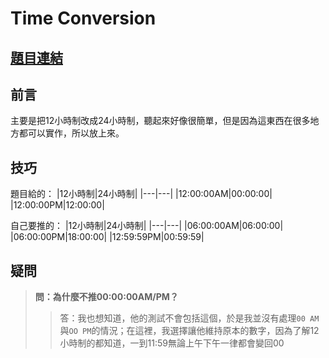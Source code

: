 # Time Conversion

## [題目連結](https://www.hackerrank.com/challenges/one-month-preparation-kit-time-conversion/problem?isFullScreen=true&h_l=interview&playlist_slugs%5B%5D=preparation-kits&playlist_slugs%5B%5D=one-month-preparation-kit&playlist_slugs%5B%5D=one-month-week-one)

前言
---
主要是把12小時制改成24小時制，聽起來好像很簡單，但是因為這東西在很多地方都可以實作，所以放上來。

技巧
---
題目給的：
  |12小時制|24小時制|
  |---|---|
  |12:00:00AM|00:00:00|
  |12:00:00PM|12:00:00|
  
自己要推的：
  |12小時制|24小時制|
  |---|---|
  |06:00:00AM|06:00:00|
  |06:00:00PM|18:00:00|
  |12:59:59PM|00:59:59|

疑問
---
>**問：為什麼不推00:00:00AM/PM？**
>>答：我也想知道，他的測試不會包括這個，於是我並沒有處理`00 AM`與`OO PM`的情況；在這裡，我選擇讓他維持原本的數字，因為了解12小時制的都知道，一到11:59無論上午下午一律都會變回00
